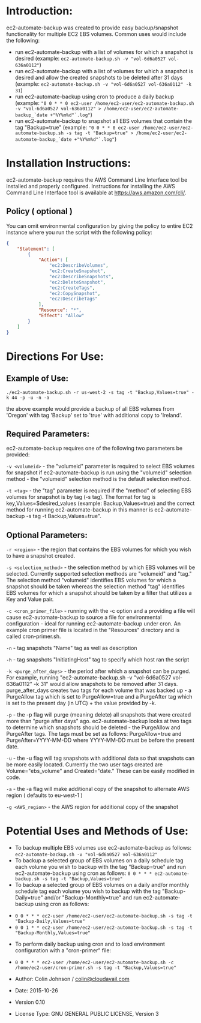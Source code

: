 # Introduction:
ec2-automate-backup was created to provide easy backup/snapshot functionality for multiple EC2 EBS volumes. Common uses would include the following:
* run ec2-automate-backup with a list of volumes for which a snapshot is desired (example: `ec2-automate-backup.sh -v "vol-6d6a0527 vol-636a0112"`)
* run ec2-automate-backup with a list of volumes for which a snapshot is desired and allow the created snapshots to be deleted after 31 days (example: `ec2-automate-backup.sh -v "vol-6d6a0527 vol-636a0112" -k 31`)
* run ec2-automate-backup using cron to produce a daily backup (example: ``"0 0 * * 0 ec2-user /home/ec2-user/ec2-automate-backup.sh -v "vol-6d6a0527 vol-636a0112" > /home/ec2-user/ec2-automate-backup_`date +"%Y%m%d"`.log"``)
* run ec2-automate-backup to snapshot all EBS volumes that contain the tag "Backup=true" (example: ``"0 0 * * 0 ec2-user /home/ec2-user/ec2-automate-backup.sh -s tag -t "Backup=true" > /home/ec2-user/ec2-automate-backup_`date +"%Y%m%d"`.log"``)

# Installation Instructions:
ec2-automate-backup requires the AWS Command Line Interface tool be installed and properly configured. Instructions for installing the AWS Command Line Interface tool is available at https://aws.amazon.com/cli/.
## Policy ( optional )
You can omit environmental configuration by giving the policy to entire EC2 instance where you run the script with the following policy:
```json
{
    "Statement": [
        {
            "Action": [
                "ec2:DescribeVolumes",
                "ec2:CreateSnapshot",
                "ec2:DescribeSnapshots",
                "ec2:DeleteSnapshot",
                "ec2:CreateTags",
                "ec2:CopySnapshot",
                "ec2:DescribeTags"
            ],
            "Resource": "*",
            "Effect": "Allow"
        }
    ]
}
```

# Directions For Use:
## Example of Use:
`./ec2-automate-backup.sh -r us-west-2 -s tag -t "Backup,Values=true" -k 44 -p -u -n -a`

the above example would provide a backup of all EBS volumes from 'Oregon' with tag 'Backup' set to 'true' with additional copy to 'Ireland'.
## Required Parameters:
ec2-automate-backup requires one of the following two parameters be provided:

`-v <volumeid>` - the "volumeid" parameter is required to select EBS volumes for snapshot if ec2-automate-backup is run using the "volumeid" selection method - the "volumeid" selection method is the default selection method.
    
`-t <tag>` - the "tag" parameter is required if the "method" of selecting EBS volumes for snapshot is by tag (-s tag). The format for tag is key,Values=$desired_values (example: Backup,Values=true) and the correct method for running ec2-automate-backup in this manner is ec2-automate-backup -s tag -t Backup,Values=true".
## Optional Parameters:
`-r <region>` - the region that contains the EBS volumes for which you wish to have a snapshot created.

`-s <selection_method>` - the selection method by which EBS volumes will be selected. Currently supported selection methods are "volumeid" and "tag." The selection method "volumeid" identifies EBS volumes for which a snapshot should be taken whereas the selection method "tag" identifies EBS volumes for which a snapshot should be taken by a filter that utilizes a Key and Value pair.

`-c <cron_primer_file>` - running with the -c option and a providing a file will cause ec2-automate-backup to source a file for environmental configuration - ideal for running ec2-automate-backup under cron. An example cron primer file is located in the "Resources" directory and is called cron-primer.sh.

`-n` - tag snapshots "Name" tag as well as description

`-h` - tag snapshots "InitiatingHost" tag to specify which host ran the script

`-k <purge_after_days>` - the period after which a snapshot can be purged. For example, running "ec2-automate-backup.sh -v "vol-6d6a0527 vol-636a0112" -k 31" would allow snapshots to be removed after 31 days. purge_after_days creates two tags for each volume that was backed up - a PurgeAllow tag which is set to PurgeAllow=true and a PurgeAfter tag which is set to the present day (in UTC) + the value provided by -k.

`-p` - the -p flag will purge (meaning delete) all snapshots that were created more than "purge after days" ago. ec2-automate-backup looks at two tags to determine which snapshots should be deleted - the PurgeAllow and PurgeAfter tags. The tags must be set as follows: PurgeAllow=true and PurgeAfter=YYYY-MM-DD where YYYY-MM-DD must be before the present date.

`-u` - the -u flag will tag snapshots with additional data so that snapshots can be more easily located. Currently the two user tags created are Volume="ebs_volume" and Created="date." These can be easily modified in code.

`-a` - the -a flag will make additional copy of the snapshot to alternate AWS region ( defaults to eu-west-1 )

`-g <AWS_region>` - the AWS region for additional copy of the snapshot

# Potential Uses and Methods of Use:
* To backup multiple EBS volumes use ec2-automate-backup as follows: `ec2-automate-backup.sh -v "vol-6d6a0527 vol-636a0112"`
* To backup a selected group of EBS volumes on a daily schedule tag each volume you wish to backup with the tag "Backup=true" and run ec2-automate-backup using cron as follows: `0 0 * * * ec2-automate-backup.sh -s tag -t "Backup,Values=true"`
* To backup a selected group of EBS volumes on a daily and/or monthly schedule tag each volume you wish to backup with the tag "Backup-Daily=true" and/or "Backup-Monthly=true" and run ec2-automate-backup using cron as follows:
 - `0 0 * * * ec2-user /home/ec2-user/ec2-automate-backup.sh -s tag -t "Backup-Daily,Values=true"`
 - `0 0 1 * * ec2-user /home/ec2-user/ec2-automate-backup.sh -s tag -t "Backup-Monthly,Values=true"`
* To perform daily backup using cron and to load environment configuration with a "cron-primer" file:
 - `0 0 * * * ec2-user /home/ec2-user/ec2-automate-backup.sh -c /home/ec2-user/cron-primer.sh -s tag -t "Backup,Values=true"`

- Author: Colin Johnson / colin@cloudavail.com
- Date: 2015-10-26
- Version 0.10
- License Type: GNU GENERAL PUBLIC LICENSE, Version 3
